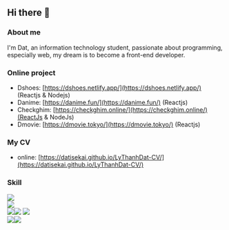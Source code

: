 ## Hi there 👋

### About me
I'm Dat, an information technology
student, passionate about programming, especially web,
my dream is to become a front-end developer.

### Online project
- Dshoes: [https://dshoes.netlify.app/](https://dshoes.netlify.app/) (Reactjs & Nodejs)
- Danime: [https://danime.fun/](https://danime.fun/) (Reactjs)
- Checkghim: [https://checkghim.online/](https://checkghim.online/)(ReactJs & NodeJs)
- Dmovie: [https://dmovie.tokyo/](https://dmovie.tokyo/) (Reactjs)
### My CV
- online: [https://datisekai.github.io/LyThanhDat-CV/](https://datisekai.github.io/LyThanhDat-CV/)

### Skill

<div><img src="https://img.shields.io/badge/html5-%23E34F26.svg?style=for-the-badge&logo=html5&logoColor=white"></div>

<div><img src="https://img.shields.io/badge/css3-%231572B6.svg?style=for-the-badge&logo=css3&logoColor=white"></div>
<div><img src="https://img.shields.io/badge/tailwindcss-%2338B2AC.svg?style=for-the-badge&logo=tailwind-css&logoColor=white"><img 
<img src="https://img.shields.io/badge/javascript-%23323330.svg?style=for-the-badge&logo=javascript&logoColor=%23F7DF1E">
<img src="https://img.shields.io/badge/react-%2320232a.svg?style=for-the-badge&logo=react&logoColor=%2361DAFB">
<div><img src="https://img.shields.io/badge/redux-%23593d88.svg?style=for-the-badge&logo=redux&logoColor=white"><img src="https://img.shields.io/badge/React_Router-CA4245?style=for-the-badge&logo=react-router&logoColor=white"></div>

